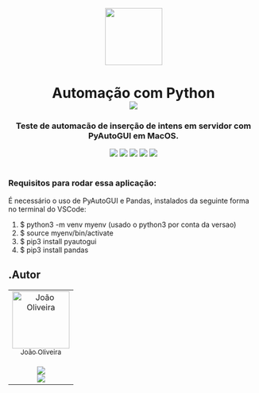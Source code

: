<!-- [Logo que fiz para o projeto](https://github.com/user-attachments/assets/eb4ba98d-cf55-4fe7-bc61-544be2d15c2e) -->
<!-- [Minha foto](https://github.com/user-attachments/assets/b4a15e11-db97-441c-b851-c2d0558891e7) -->
<!-- badges or shields - https://shields.io/badges -->
<p align=center>
  <img loading="lazy" src="https://github.com/user-attachments/assets/eb4ba98d-cf55-4fe7-bc61-544be2d15c2e" width=115>
</p>

<h1 align="center">Automação com Python <br><sub><img loading="lazy" src="https://img.shields.io/badge/status-finalizado-purple"/></sub></h1>
<h3 align="center">Teste de automacão de inserção de intens em servidor com PyAutoGUI em MacOS.</h3>

<div align="center">
  <a href="https://www.instagram.com/joaop.oliveira/profilecard/?igsh=emt1ZjV5YXRhNmk1"><img loading="lazy" src="https://img.shields.io/badge/Personal-Instagram-purple?logo=instagram"/></a>
  <a href="https://www.instagram.com/joaooliveira.eng/profilecard/?igsh=OXp1Mm9wMnVhZjE2"><img loading="lazy" src="https://img.shields.io/badge/Engineering-Instagram-purple?logo=instagram"/></a>
  <a href="https://www.linkedin.com/in/joão-oliveira-4a7186192/"><img loading="lazy" src="https://img.shields.io/badge/LinkedIn-blue?logo=linkedin"/></a>
  <a href="wa.me/5588999671626"><img loading="lazy" src="https://img.shields.io/badge/WhatsApp-blue?logo=whatsapp"/></a>
  <a href = "mailto:joao.ooliveirac@gmail.com"><img loading="lazy" src="https://img.shields.io/badge/Gmail-white?logo=gmail" target="_blank"></a>
</div></br>

<div>
    <h3>Requisitos para rodar essa aplicação:</h3>
    <p>É necessário o uso de PyAutoGUI e Pandas, instalados da seguinte forma no terminal do VSCode:</p>
    <ol>
        <li>$ python3 -m venv myenv (usado o python3 por conta da versao)</li>
        <li>$ source myenv/bin/activate</li>
        <li>$ pip3 install pyautogui</li>
        <li>$ pip3 install pandas</li>
    </ol>
</div>

[1]: https://www.instagram.com/joaop.oliveira/profilecard/?igsh=emt1ZjV5YXRhNmk1
[2]: https://www.linkedin.com/in/joão-oliveira-4a7186192/

<h2>.Autor</h2>
<table>
  <tr>
    <td align="center">
      <a href="https://github.com/JoaOliveira-97">
        <img loading="lazy" src="https://github.com/user-attachments/assets/6b74c86a-6e9b-4ced-b8a4-642465ba5783" width="115" alt="João Oliveira"/><br>
        <sub>João Oliveira</sub><br><br>
        <sub><img loading="lazy" src="https://img.shields.io/badge/Aluno-Alura-blue"/></sub><br>
        <sub><img loading="lazy" src="https://img.shields.io/badge/Aluno-Estácio-blue"/></sub>
      </a>
    </td>
  </tr>
</table>
